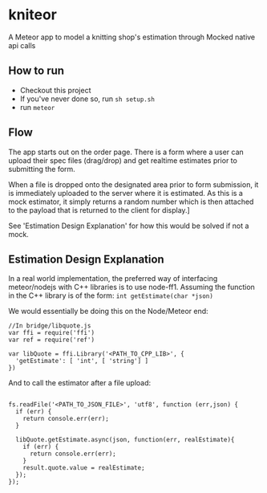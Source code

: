 # kniteor
A Meteor app to model a knitting shop's estimation through Mocked native api calls

## How to run
- Checkout this project
- If you've never done so, run `sh setup.sh`
- run `meteor`

## Flow
The app starts out on the order page. 
There is a form where a user can upload their spec files (drag/drop) and get realtime estimates prior to submitting the form.

When a file is dropped onto the designated area prior to form submission, it is immediately uploaded to the server where it is estimated.
As this is a mock estimator, it simply returns a random number which is then attached to the payload that is returned to the client for display.]

See 'Estimation Design Explanation' for how this would be solved if not a mock.

## Estimation Design Explanation
In a real world implementation, the preferred way of interfacing meteor/nodejs with C++ libraries is to use node-ff1.
Assuming the function in the C++ library is of the form:
`int getEstimate(char *json)`

We would essentially be doing this on the Node/Meteor end:

```
//In bridge/libquote.js
var ffi = require('ffi')
var ref = require('ref')

var libQuote = ffi.Library('<PATH_TO_CPP_LIB>', {
  'getEstimate': [ 'int', [ 'string'] ]
})
```

And to call the estimator after a file upload:

```

fs.readFile('<PATH_TO_JSON_FILE>', 'utf8', function (err,json) {
  if (err) {
    return console.err(err);
  }
  
  libQuote.getEstimate.async(json, function(err, realEstimate){
    if (err) {
      return console.err(err);
    }
    result.quote.value = realEstimate;
  }); 
});

```
